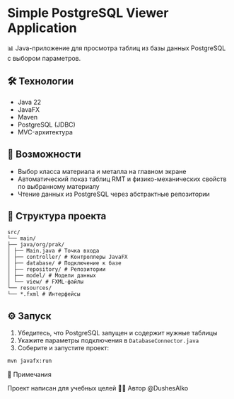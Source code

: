 # Simple PostgreSQL Viewer Application

📊 Java-приложение для просмотра таблиц из базы данных PostgreSQL с выбором параметров.

## 🛠️ Технологии
- Java 22
- JavaFX
- Maven
- PostgreSQL (JDBC)
- MVC-архитектура

## 🚀 Возможности
- Выбор класса материала и металла на главном экране
- Автоматический показ таблиц RMT и физико-механических свойств по выбранному материалу
- Чтение данных из PostgreSQL через абстрактные репозитории

## 📁 Структура проекта
```
src/
└── main/
├── java/org/prak/
│ ├── Main.java # Точка входа
│ ├── controller/ # Контроллеры JavaFX
│ ├── database/ # Подключение к базе
│ ├── repository/ # Репозитории
│ ├── model/ # Модели данных
│ └── view/ # FXML-файлы
└── resources/
└── *.fxml # Интерфейсы
```

## ⚙️ Запуск

1. Убедитесь, что PostgreSQL запущен и содержит нужные таблицы
2. Укажите параметры подключения в `DatabaseConnector.java`
3. Соберите и запустите проект:

```bash
mvn javafx:run
```

📌 Примечания

Проект написан для учебных целей
🧑‍💻 Автор
@DushesAlko
